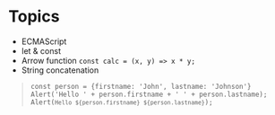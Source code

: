 # Topics

* ECMAScript
* let & const
* Arrow function <code>const calc = (x, y) =>  x * y;</code>
* String concatenation
> <code>const person = {firstname: 'John', lastname: 'Johnson'}
Alert('Hello ' + person.firstname + ' ' + person.lastname);
Alert(`Hello ${person.firstname} ${person.lastname}`);</code>